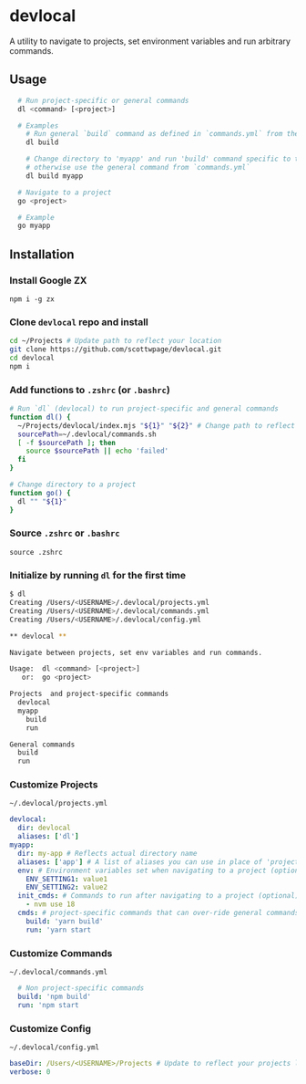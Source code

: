 # devlocal

A utility to navigate to projects, set environment variables and run arbitrary commands.

## Usage

```bash
  # Run project-specific or general commands
  dl <command> [<project>]

  # Examples
    # Run general `build` command as defined in `commands.yml` from the current directory
    dl build

    # Change directory to 'myapp' and run 'build' command specific to the project if defined,
    # otherwise use the general command from `commands.yml`
    dl build myapp

  # Navigate to a project
  go <project>

  # Example
  go myapp
```

## Installation

### Install Google ZX

`npm i -g zx`

### Clone `devlocal` repo and install

```bash
cd ~/Projects # Update path to reflect your location
git clone https://github.com/scottwpage/devlocal.git
cd devlocal
npm i
```

### Add functions to `.zshrc` (or `.bashrc`)

```bash
# Run `dl` (devlocal) to run project-specific and general commands
function dl() {
  ~/Projects/devlocal/index.mjs "${1}" "${2}" # Change path to reflect your projects directory
  sourcePath=~/.devlocal/commands.sh
  [ -f $sourcePath ]; then
    source $sourcePath || echo 'failed'
  fi
}

# Change directory to a project
function go() {
  dl "" "${1}"
}
```

### Source `.zshrc` or `.bashrc`

`source .zshrc`

### Initialize by running `dl` for the first time

```bash
$ dl
Creating /Users/<USERNAME>/.devlocal/projects.yml
Creating /Users/<USERNAME>/.devlocal/commands.yml
Creating /Users/<USERNAME>/.devlocal/config.yml

** devlocal **

Navigate between projects, set env variables and run commands.

Usage:  dl <command> [<project>]
   or:  go <project>

Projects  and project-specific commands
  devlocal
  myapp
    build
    run

General commands
  build
  run
```

### Customize Projects

`~/.devlocal/projects.yml`

```yml
devlocal:
  dir: devlocal
  aliases: ['dl']
myapp:
  dir: my-app # Reflects actual directory name
  aliases: ['app'] # A list of aliases you can use in place of 'project' argument (optional)
  env: # Environment variables set when navigating to a project (optional)
    ENV_SETTING1: value1
    ENV_SETTING2: value2
  init_cmds: # Commands to run after navigating to a project (optional)
    - nvm use 18
  cmds: # project-specific commands that can over-ride general commands (optional)
    build: 'yarn build'
    run: 'yarn start
```

### Customize Commands

`~/.devlocal/commands.yml`

```yml
  # Non project-specific commands
  build: 'npm build'
  run: 'npm start
```

### Customize Config

`~/.devlocal/config.yml`

```yml
baseDir: /Users/<USERNAME>/Projects # Update to reflect your projects location
verbose: 0
```
